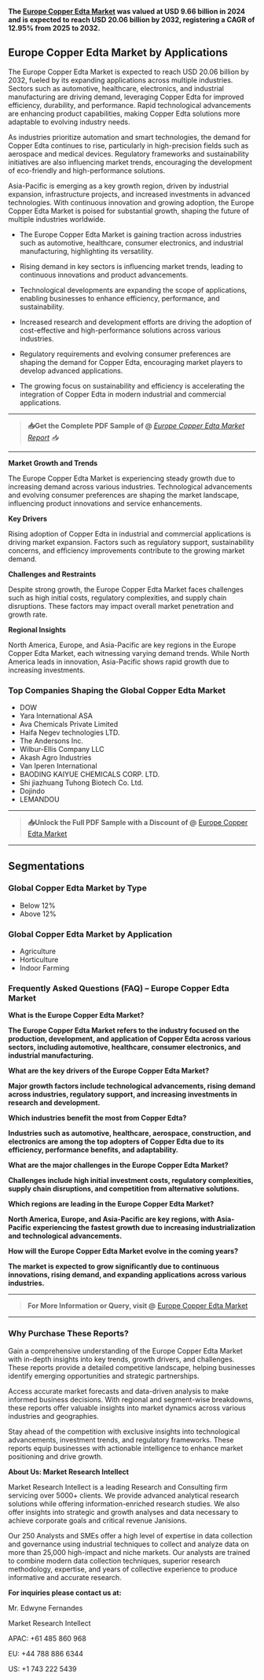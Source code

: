 <p><strong>The <a href="https://www.marketresearchintellect.com/download-sample/?rid=937170&amp;utm_source=Pulse-April-Europe&amp;utm_medium=852">Europe Copper Edta Market</a> was valued at USD 9.66 billion in 2024 and is expected to reach USD 20.06 billion by 2032, registering a CAGR of 12.95% from 2025 to 2032.</strong></p><h2>Europe Copper Edta Market by Applications&nbsp;</h2><p><p>The Europe Copper Edta Market is expected to reach USD 20.06 billion by 2032, fueled by its expanding applications across multiple industries. Sectors such as automotive, healthcare, electronics, and industrial manufacturing are driving demand, leveraging Copper Edta for improved efficiency, durability, and performance. Rapid technological advancements are enhancing product capabilities, making Copper Edta solutions more adaptable to evolving industry needs.</p><p>As industries prioritize automation and smart technologies, the demand for Copper Edta continues to rise, particularly in high-precision fields such as aerospace and medical devices. Regulatory frameworks and sustainability initiatives are also influencing market trends, encouraging the development of eco-friendly and high-performance solutions.</p><p>Asia-Pacific is emerging as a key growth region, driven by industrial expansion, infrastructure projects, and increased investments in advanced technologies. With continuous innovation and growing adoption, the Europe Copper Edta Market is poised for substantial growth, shaping the future of multiple industries worldwide.</p></p><ul><li><p>The Europe Copper Edta Market is gaining traction across industries such as automotive, healthcare, consumer electronics, and industrial manufacturing, highlighting its versatility.</p></li><li><p>Rising demand in key sectors is influencing market trends, leading to continuous innovations and product advancements.</p></li><li><p>Technological developments are expanding the scope of applications, enabling businesses to enhance efficiency, performance, and sustainability.</p></li><li><p>Increased research and development efforts are driving the adoption of cost-effective and high-performance solutions across various industries.</p></li><li><p>Regulatory requirements and evolving consumer preferences are shaping the demand for Copper Edta, encouraging market players to develop advanced applications.</p></li><li><p>The growing focus on sustainability and efficiency is accelerating the integration of Copper Edta in modern industrial and commercial applications.</p></li></ul><hr /><blockquote><p><strong><span class="font-[700]">📥Get the Complete PDF Sample of @ </span></strong><em><span class="font-[700]"><a href="https://www.marketresearchintellect.com/download-sample/?rid=937170&amp;utm_source=Pulse-April-Europe&amp;utm_medium=852" target="_blank" data-tracking-control-name="article-ssr-frontend-pulse_little-text-block" data-tracking-will-navigate="" data-test-link="">Europe Copper Edta Market Report</a>&nbsp;📥</span></em></p></blockquote><hr /><p class="" data-start="77" data-end="360"><strong data-start="77" data-end="105">Market Growth and Trends</strong></p><p class="" data-start="77" data-end="360">The Europe Copper Edta Market is experiencing steady growth due to increasing demand across various industries. Technological advancements and evolving consumer preferences are shaping the market landscape, influencing product innovations and service enhancements.</p><p class="" data-start="362" data-end="606"><strong data-start="362" data-end="377">Key Drivers</strong></p><p class="" data-start="362" data-end="606">Rising adoption of Copper Edta in industrial and commercial applications is driving market expansion. Factors such as regulatory support, sustainability concerns, and efficiency improvements contribute to the growing market demand.</p><p class="" data-start="608" data-end="849"><strong data-start="608" data-end="637">Challenges and Restraints</strong></p><p class="" data-start="608" data-end="849">Despite strong growth, the Europe Copper Edta Market faces challenges such as high initial costs, regulatory complexities, and supply chain disruptions. These factors may impact overall market penetration and growth rate.</p><p class="" data-start="851" data-end="1095"><strong data-start="851" data-end="872">Regional Insights</strong></p><p class="" data-start="851" data-end="1095">North America, Europe, and Asia-Pacific are key regions in the Europe Copper Edta Market, each witnessing varying demand trends. While North America leads in innovation, Asia-Pacific shows rapid growth due to increasing investments.</p><p><h3>Top Companies Shaping the Global Copper Edta Market </h3><ul><li>DOW</li><li>Yara International ASA</li><li>Ava Chemicals Private Limited</li><li>Haifa Negev technologies LTD.</li><li>The Andersons Inc.</li><li>Wilbur-Ellis Company LLC</li><li>Akash Agro Industries</li><li>Van Iperen International</li><li>BAODING KAIYUE CHEMICALS CORP. LTD.</li><li>Shi jiazhuang Tuhong Biotech Co. Ltd.</li><li>Dojindo</li><li>LEMANDOU</li></ul></p><hr /><blockquote><p><strong>📥Unlock the Full PDF Sample with a Discount of @</strong> <a href="https://www.marketresearchintellect.com/ask-for-discount/?rid=937170&amp;utm_source=Pulse-April-Europe&amp;utm_medium=852">Europe Copper Edta Market</a></p></blockquote><hr /><p><h2>Segmentations</h2><h3>Global Copper Edta Market by Type</h3><ul><li>Below 12%</li><li>Above 12%</li></ul><h3>Global Copper Edta Market by Application</h3><ul><li>Agriculture</li><li>Horticulture</li><li>Indoor Farming</li></ul></p><h3><strong>Frequently Asked Questions (FAQ) &ndash; Europe Copper Edta Market</strong></h3><p><strong>What is the Europe Copper Edta Market?</strong></p><p><strong>The Europe Copper Edta Market refers to the industry focused on the production, development, and application of Copper Edta across various sectors, including automotive, healthcare, consumer electronics, and industrial manufacturing.</strong></p><p><strong>What are the key drivers of the Europe Copper Edta Market?</strong></p><p><strong>Major growth factors include technological advancements, rising demand across industries, regulatory support, and increasing investments in research and development.</strong></p><p><strong>Which industries benefit the most from Copper Edta?</strong></p><p><strong>Industries such as automotive, healthcare, aerospace, construction, and electronics are among the top adopters of Copper Edta due to its efficiency, performance benefits, and adaptability.</strong></p><p><strong>What are the major challenges in the Europe Copper Edta Market?</strong></p><p><strong>Challenges include high initial investment costs, regulatory complexities, supply chain disruptions, and competition from alternative solutions.</strong></p><p><strong>Which regions are leading in the Europe Copper Edta Market?</strong></p><p><strong>North America, Europe, and Asia-Pacific are key regions, with Asia-Pacific experiencing the fastest growth due to increasing industrialization and technological advancements.</strong></p><p><strong>How will the Europe Copper Edta Market evolve in the coming years?</strong></p><p><strong>The market is expected to grow significantly due to continuous innovations, rising demand, and expanding applications across various industries.</strong></p><hr /><blockquote><p><span class="font-[700]"><strong>For More Information or Query, visit&nbsp;@</strong>&nbsp;</span><span class="font-[700]"><a href="https://www.marketresearchintellect.com/product/global-copper-edta-market/?utm_source=Linkedin&utm_medium=852" target="_blank" data-tracking-control-name="article-ssr-frontend-pulse_little-text-block" data-tracking-will-navigate="" data-test-link="">Europe Copper Edta Market</a></span></p></blockquote><hr /><h3><strong data-start="0" data-end="31">Why Purchase These Reports?</strong></h3><p class="" data-start="35" data-end="297">Gain a comprehensive understanding of the Europe Copper Edta Market with in-depth insights into key trends, growth drivers, and challenges. These reports provide a detailed competitive landscape, helping businesses identify emerging opportunities and strategic partnerships.</p><p class="" data-start="299" data-end="540">Access accurate market forecasts and data-driven analysis to make informed business decisions. With regional and segment-wise breakdowns, these reports offer valuable insights into market dynamics across various industries and geographies.</p><p class="" data-start="542" data-end="784">Stay ahead of the competition with exclusive insights into technological advancements, investment trends, and regulatory frameworks. These reports equip businesses with actionable intelligence to enhance market positioning and drive growth.</p><p><strong><span class="font-[700]">About Us: Market Research Intellect</span></strong></p><p><span class="">Market Research Intellect is a leading Research and Consulting firm servicing over 5000+ clients. We provide advanced analytical research solutions while offering information-enriched research studies.&nbsp;</span>We also offer insights into strategic and growth analyses and data necessary to achieve corporate goals and critical revenue Janisions.</p><p><span class="">Our 250 Analysts and SMEs offer a high level of expertise in data collection and governance using industrial techniques to collect and analyze data on more than 25,000 high-impact and niche markets. Our analysts are trained to combine modern data collection techniques, superior research methodology, expertise, and years of collective experience to produce informative and accurate research.</span></p><p><strong>For inquiries please contact us at:</strong></p><p>Mr. Edwyne Fernandes</p><p>Market Research Intellect</p><p>APAC: +61 485 860 968</p><p>EU: +44 788 886 6344</p><p>US: +1 743 222 5439</p>